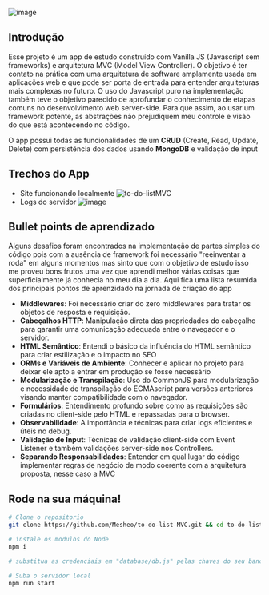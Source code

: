 ![image](https://github.com/Mesheo/to-do-list-MVC/assets/71408872/322af28e-bcca-4874-9866-5254f7fee179)

## Introdução
Esse projeto é um app de estudo construído com Vanilla JS (Javascript sem frameworks) e arquitetura MVC (Model View Controller).
O objetivo é ter contato na prática com uma arquitetura de software amplamente usada em aplicações web e que pode ser porta de entrada para entender arquiteturas mais complexas no futuro.            O uso do Javascript puro na implementação também teve o objetivo parecido de aprofundar o conhecimento de etapas comuns no desenvolvimento web server-side. Para que assim, ao usar um framework potente, as abstrações não prejudiquem meu controle e visão do que está acontecendo no código.

O app possui todas as funcionalidades de um **CRUD** (Create, Read, Update, Delete) com persistência dos dados usando **MongoDB** e validação de input

## Trechos do App
- Site funcionando localmente
  ![to-do-listMVC](https://github.com/Mesheo/to-do-list-MVC/assets/71408872/80df2cbf-b6df-4d49-81fe-9dcc25dfaa24)
- Logs do servidor
  ![image](https://github.com/Mesheo/to-do-list-MVC/assets/71408872/ab4086af-19bc-43b6-b85a-134b6a5eac6a)


## Bullet points de aprendizado
Alguns desafios foram encontrados na implementação de partes simples do código pois com a ausência de framework foi necessário "reeinventar a roda" em alguns momentos mas sinto que com o objetivo de estudo isso me proveu bons frutos uma vez que aprendi melhor várias coisas que superficialmente já conhecia no meu dia a dia. Aqui fica uma lista resumida dos principais pontos de aprenzidado na jornada de criação do app 

- **Middlewares**: Foi necessário criar do zero middlewares para tratar os objetos de resposta e requisição.
- **Cabeçalhos HTTP**: Manipulação direta das propriedades do cabeçalho para garantir uma comunicação adequada entre o navegador e o servidor.
- **HTML Semântico**: Entendi o básico da influência do HTML semântico para criar estilização e o impacto no SEO
- **ORMs e Variáveis de Ambiente**: Conhecer e aplicar no projeto para deixar ele apto a entrar em produção se fosse necessário
- **Modularização e Transpilação**: Uso do CommonJS para modularização e necessidade de transpilação do ECMAscript para versões anteriores visando manter compatibilidade com o navegador.
- **Formulários**: Entendimento profundo sobre como as requisições são criadas no client-side pelo HTML e repassadas para o browser.
- **Observabilidade**: A importância e técnicas para criar logs eficientes e úteis no debug.
- **Validação de Input**: Técnicas de validação client-side com Event Listener e também validações server-side nos Controllers.
- **Separando Responsabilidades**: Entender em qual lugar do código implementar regras de negócio de modo coerente com a arquitetura proposta, nesse caso a MVC

## Rode na sua máquina!
```bash
# Clone o repositorio
git clone https://github.com/Mesheo/to-do-list-MVC.git && cd to-do-list-MVC

# instale os modulos do Node
npm i

# substitua as credenciais em "database/db.js" pelas chaves do seu banco

# Suba o servidor local
npm run start
```